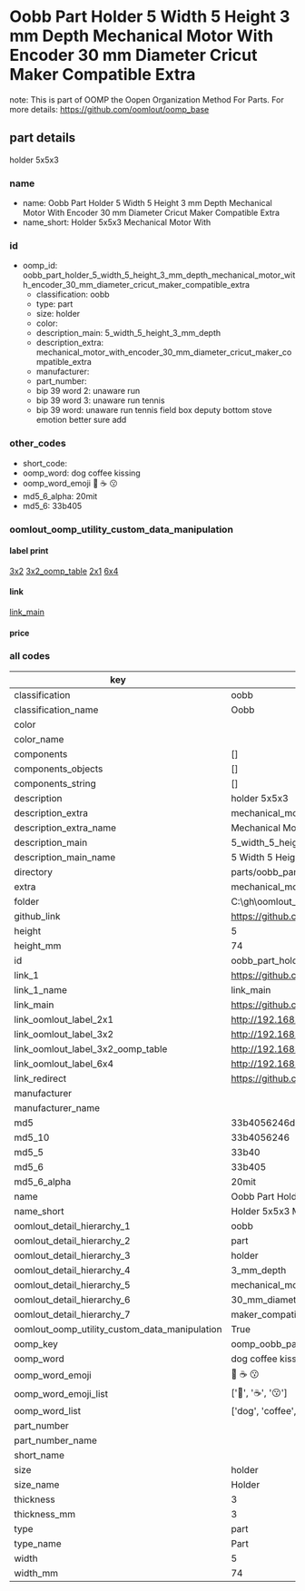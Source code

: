 # Oobb Part Holder 5 Width 5 Height 3 mm Depth Mechanical Motor With Encoder 30 mm Diameter Cricut Maker Compatible Extra  

note: This is part of OOMP the Oopen Organization Method For Parts. For more details: https://github.com/oomlout/oomp_base

##  part details
  



holder 5x5x3



### name
* name: Oobb Part Holder 5 Width 5 Height 3 mm Depth Mechanical Motor With Encoder 30 mm Diameter Cricut Maker Compatible Extra
* name_short: Holder 5x5x3 Mechanical Motor With
### id
* oomp_id: oobb_part_holder_5_width_5_height_3_mm_depth_mechanical_motor_with_encoder_30_mm_diameter_cricut_maker_compatible_extra
  * classification: oobb
  * type: part
  * size: holder
  * color: 
  * description_main: 5_width_5_height_3_mm_depth
  * description_extra: mechanical_motor_with_encoder_30_mm_diameter_cricut_maker_compatible_extra
  * manufacturer: 
  * part_number: 
  * bip 39 word 2: unaware run
  * bip 39 word 3: unaware run tennis
  * bip 39 word: unaware run tennis field box deputy bottom stove emotion better sure add

### other_codes
* short_code: 
* oomp_word: dog coffee kissing
* oomp_word_emoji :dog: :coffee: :kissing:
* md5_6_alpha: 20mit
* md5_6: 33b405






### oomlout_oomp_utility_custom_data_manipulation
#### label print
[3x2](http://192.168.1.245:1112/?label=oomp%2020mit)
[3x2_oomp_table](http://192.168.1.108:1112/?label=oomp%2020mit)
[2x1](http://192.168.1.242:1112/?label=oomp%2020mit)
[6x4](http://192.168.1.55:1112/?label=oomp%2020mit)    

#### link

[link_main](https://github.com/oomlout/oomlout_oobb_version_4_generated_parts/tree/main/navigation_oomp/oobb/part/holder/5_width_5_height_3_mm_depth/mechanical_motor_with_encoder_30_mm_diameter_cricut_maker_compatible_extra/part)                              

#### price







### all codes 
| key | value |  
| --- | --- |  
| classification | oobb |  
| classification_name | Oobb |  
| color |  |  
| color_name |  |  
| components | [] |  
| components_objects | [] |  
| components_string | [] |  
| description | holder 5x5x3 |  
| description_extra | mechanical_motor_with_encoder_30_mm_diameter_cricut_maker_compatible_extra |  
| description_extra_name | Mechanical Motor With Encoder 30 mm Diameter Cricut Maker Compatible Extra |  
| description_main | 5_width_5_height_3_mm_depth |  
| description_main_name | 5 Width 5 Height 3 mm Depth |  
| directory | parts/oobb_part_holder_5_width_5_height_3_mm_depth_mechanical_motor_with_encoder_30_mm_diameter_cricut_maker_compatible_extra |  
| extra | mechanical_motor_with_encoder_30_mm_diameter_cricut_maker_compatible |  
| folder | C:\gh\oomlout_oobb_version_4_generated_parts\parts\oobb_part_holder_5_width_5_height_3_mm_depth_mechanical_motor_with_encoder_30_mm_diameter_cricut_maker_compatible_extra |  
| github_link | https://github.com/oomlout/oomlout_oomp_part_src/tree/main/parts/oobb_part_holder_5_width_5_height_3_mm_depth_mechanical_motor_with_encoder_30_mm_diameter_cricut_maker_compatible_extra |  
| height | 5 |  
| height_mm | 74 |  
| id | oobb_part_holder_5_width_5_height_3_mm_depth_mechanical_motor_with_encoder_30_mm_diameter_cricut_maker_compatible_extra |  
| link_1 | https://github.com/oomlout/oomlout_oobb_version_4_generated_parts/tree/main/navigation_oomp/oobb/part/holder/5_width_5_height_3_mm_depth/mechanical_motor_with_encoder_30_mm_diameter_cricut_maker_compatible_extra/part |  
| link_1_name | link_main |  
| link_main | https://github.com/oomlout/oomlout_oobb_version_4_generated_parts/tree/main/navigation_oomp/oobb/part/holder/5_width_5_height_3_mm_depth/mechanical_motor_with_encoder_30_mm_diameter_cricut_maker_compatible_extra/part |  
| link_oomlout_label_2x1 | http://192.168.1.242:1112/?label=oomp%2020mit |  
| link_oomlout_label_3x2 | http://192.168.1.245:1112/?label=oomp%2020mit |  
| link_oomlout_label_3x2_oomp_table | http://192.168.1.108:1112/?label=oomp%2020mit |  
| link_oomlout_label_6x4 | http://192.168.1.55:1112/?label=oomp%2020mit |  
| link_redirect | https://github.com/oomlout/oomlout_oobb_version_4_generated_parts/tree/main/parts/oobb_holder_05_05_03_ex_mechanical_motor_with_encoder_30_mm_diameter_cricut_maker_compatible |  
| manufacturer |  |  
| manufacturer_name |  |  
| md5 | 33b4056246d6a348ed0d455fbe6f5763 |  
| md5_10 | 33b4056246 |  
| md5_5 | 33b40 |  
| md5_6 | 33b405 |  
| md5_6_alpha | 20mit |  
| name | Oobb Part Holder 5 Width 5 Height 3 mm Depth Mechanical Motor With Encoder 30 mm Diameter Cricut Maker Compatible Extra |  
| name_short | Holder 5x5x3 Mechanical Motor With |  
| oomlout_detail_hierarchy_1 | oobb |  
| oomlout_detail_hierarchy_2 | part |  
| oomlout_detail_hierarchy_3 | holder |  
| oomlout_detail_hierarchy_4 | 3_mm_depth |  
| oomlout_detail_hierarchy_5 | mechanical_motor_with_encoder |  
| oomlout_detail_hierarchy_6 | 30_mm_diameter_cricut |  
| oomlout_detail_hierarchy_7 | maker_compatible_extra |  
| oomlout_oomp_utility_custom_data_manipulation | True |  
| oomp_key | oomp_oobb_part_holder_5_width_5_height_3_mm_depth_mechanical_motor_with_encoder_30_mm_diameter_cricut_maker_compatible_extra |  
| oomp_word | dog coffee kissing |  
| oomp_word_emoji | :dog: :coffee: :kissing: |  
| oomp_word_emoji_list | [':dog:', ':coffee:', ':kissing:'] |  
| oomp_word_list | ['dog', 'coffee', 'kissing'] |  
| part_number |  |  
| part_number_name |  |  
| short_name |  |  
| size | holder |  
| size_name | Holder |  
| thickness | 3 |  
| thickness_mm | 3 |  
| type | part |  
| type_name | Part |  
| width | 5 |  
| width_mm | 74 |  
